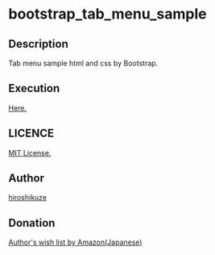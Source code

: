 # bootstrap_tab_menu_sample

## Description

Tab menu sample html and css by Bootstrap.

## Execution

[Here.](https://hiroshikuze.github.io/bootstrap_tab_menu_sample/)

## LICENCE

[MIT License.](./LICENSE)

## Author

[hiroshikuze](https://github.com/hiroshikuze)

## Donation

[Author's wish list by Amazon(Japanese)](https://www.amazon.jp/hz/wishlist/ls/5BAWD0LZ89V9?ref_=wl_share)
